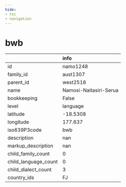 ```yaml
---
hide:
- toc
- navigation
---
```

# bwb
|                      | info                   |
|:---------------------|:-----------------------|
| id                   | namo1248               |
| family_id            | aust1307               |
| parent_id            | west2518               |
| name                 | Namosi-Naitasiri-Serua |
| bookkeeping          | False                  |
| level                | language               |
| latitude             | -18.5308               |
| longitude            | 177.637                |
| iso639P3code         | bwb                    |
| description          | nan                    |
| markup_description   | nan                    |
| child_family_count   | 0                      |
| child_language_count | 0                      |
| child_dialect_count  | 3                      |
| country_ids          | FJ                     |